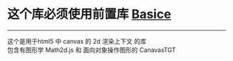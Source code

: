 <!--
 * @LastEditors: Darth_Eternalfaith
-->
# 这个库必须使用前置库 <a href="https://gitee.com/darth_ef/basics">Basice</a>
---
这个是用于html5 中 canvas 的 2d 渲染上下文 的库   
包含有图形学 Math2d.js 和 面向对象操作图形的 CanavasTGT   
